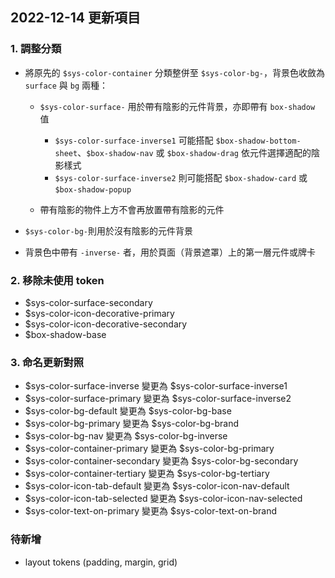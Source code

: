 ## 2022-12-14 更新項目

### 1. 調整分類
- 將原先的 `$sys-color-container` 分類整併至 `$sys-color-bg-`，背景色收斂為 `surface` 與 `bg` 兩種：

  - `$sys-color-surface-` 用於帶有陰影的元件背景，亦即帶有 `box-shadow` 值
    - `$sys-color-surface-inverse1` 可能搭配 `$box-shadow-bottom-sheet`、`$box-shadow-nav` 或 `$box-shadow-drag` 依元件選擇適配的陰影樣式
    - `$sys-color-surface-inverse2` 則可能搭配 `$box-shadow-card` 或 `$box-shadow-popup`
  
  - 帶有陰影的物件上方不會再放置帶有陰影的元件
  
- `$sys-color-bg-`則用於沒有陰影的元件背景
- 背景色中帶有 `-inverse-` 者，用於頁面（背景遮罩）上的第一層元件或牌卡

### 2. 移除未使用 token
- $sys-color-surface-secondary
- $sys-color-icon-decorative-primary
- $sys-color-icon-decorative-secondary
- $box-shadow-base

### 3. 命名更新對照
- $sys-color-surface-inverse  變更為 $sys-color-surface-inverse1
- $sys-color-surface-primary 變更為 $sys-color-surface-inverse2
- $sys-color-bg-default 變更為 $sys-color-bg-base
- $sys-color-bg-primary 變更為 $sys-color-bg-brand
- $sys-color-bg-nav 變更為 $sys-color-bg-inverse
- $sys-color-container-primary 變更為 $sys-color-bg-primary
- $sys-color-container-secondary 變更為 $sys-color-bg-secondary
- $sys-color-container-tertiary 變更為 $sys-color-bg-tertiary
- $sys-color-icon-tab-default  變更為 $sys-color-icon-nav-default
- $sys-color-icon-tab-selected 變更為 $sys-color-icon-nav-selected
- $sys-color-text-on-primary 變更為 $sys-color-text-on-brand

### 待新增
- layout tokens (padding, margin, grid)
